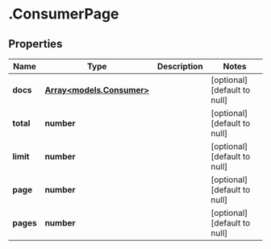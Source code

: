 # .ConsumerPage

## Properties
Name | Type | Description | Notes
------------ | ------------- | ------------- | -------------
**docs** | [**Array&lt;models.Consumer&gt;**](models.Consumer.md) |  | [optional] [default to null]
**total** | **number** |  | [optional] [default to null]
**limit** | **number** |  | [optional] [default to null]
**page** | **number** |  | [optional] [default to null]
**pages** | **number** |  | [optional] [default to null]


